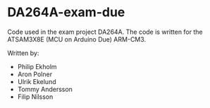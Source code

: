 # DA264A-exam-due

Code used in the exam project DA264A. The code is written for the ATSAM3X8E (MCU on Arduino Due) ARM-CM3.

Written by:
- Philip Ekholm
- Aron Polner
- Ulrik Ekelund
- Tommy Andersson
- Filip Nilsson
